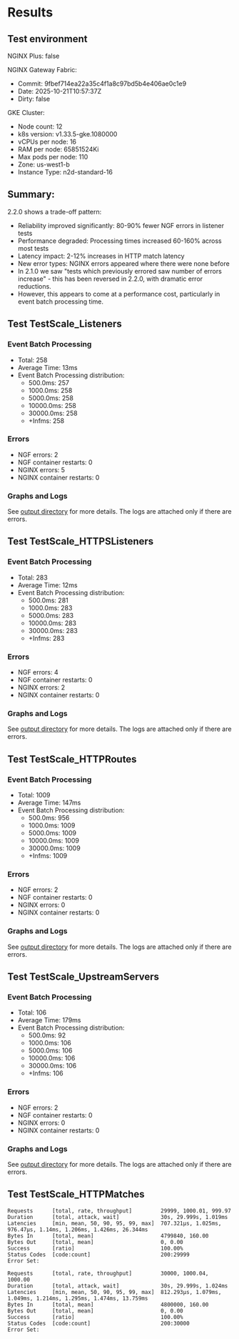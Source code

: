 # Results

## Test environment

NGINX Plus: false

NGINX Gateway Fabric:

- Commit: 9fbef714ea22a35c4f1a8c97bd5b4e406ae0c1e9
- Date: 2025-10-21T10:57:37Z
- Dirty: false

GKE Cluster:

- Node count: 12
- k8s version: v1.33.5-gke.1080000
- vCPUs per node: 16
- RAM per node: 65851524Ki
- Max pods per node: 110
- Zone: us-west1-b
- Instance Type: n2d-standard-16

## Summary:

2.2.0 shows a trade-off pattern:

- Reliability improved significantly: 80-90% fewer NGF errors in listener tests
- Performance degraded: Processing times increased 60-160% across most tests
- Latency impact: 2-12% increases in HTTP match latency
- New error types: NGINX errors appeared where there were none before
- In 2.1.0 we saw "tests which previously errored saw number of errors increase" - this has been reversed in 2.2.0, with dramatic error reductions.
- However, this appears to come at a performance cost, particularly in event batch processing time.

## Test TestScale_Listeners

### Event Batch Processing

- Total: 258
- Average Time: 13ms
- Event Batch Processing distribution:
	- 500.0ms: 257
	- 1000.0ms: 258
	- 5000.0ms: 258
	- 10000.0ms: 258
	- 30000.0ms: 258
	- +Infms: 258

### Errors

- NGF errors: 2
- NGF container restarts: 0
- NGINX errors: 5
- NGINX container restarts: 0

### Graphs and Logs

See [output directory](./TestScale_Listeners) for more details.
The logs are attached only if there are errors.

## Test TestScale_HTTPSListeners

### Event Batch Processing

- Total: 283
- Average Time: 12ms
- Event Batch Processing distribution:
	- 500.0ms: 281
	- 1000.0ms: 283
	- 5000.0ms: 283
	- 10000.0ms: 283
	- 30000.0ms: 283
	- +Infms: 283

### Errors

- NGF errors: 4
- NGF container restarts: 0
- NGINX errors: 2
- NGINX container restarts: 0

### Graphs and Logs

See [output directory](./TestScale_HTTPSListeners) for more details.
The logs are attached only if there are errors.

## Test TestScale_HTTPRoutes

### Event Batch Processing

- Total: 1009
- Average Time: 147ms
- Event Batch Processing distribution:
	- 500.0ms: 956
	- 1000.0ms: 1009
	- 5000.0ms: 1009
	- 10000.0ms: 1009
	- 30000.0ms: 1009
	- +Infms: 1009

### Errors

- NGF errors: 2
- NGF container restarts: 0
- NGINX errors: 0
- NGINX container restarts: 0

### Graphs and Logs

See [output directory](./TestScale_HTTPRoutes) for more details.
The logs are attached only if there are errors.

## Test TestScale_UpstreamServers

### Event Batch Processing

- Total: 106
- Average Time: 179ms
- Event Batch Processing distribution:
	- 500.0ms: 92
	- 1000.0ms: 106
	- 5000.0ms: 106
	- 10000.0ms: 106
	- 30000.0ms: 106
	- +Infms: 106

### Errors

- NGF errors: 2
- NGF container restarts: 0
- NGINX errors: 0
- NGINX container restarts: 0

### Graphs and Logs

See [output directory](./TestScale_UpstreamServers) for more details.
The logs are attached only if there are errors.

## Test TestScale_HTTPMatches

```text
Requests      [total, rate, throughput]         29999, 1000.01, 999.97
Duration      [total, attack, wait]             30s, 29.999s, 1.019ms
Latencies     [min, mean, 50, 90, 95, 99, max]  707.321µs, 1.025ms, 976.47µs, 1.14ms, 1.206ms, 1.426ms, 26.344ms
Bytes In      [total, mean]                     4799840, 160.00
Bytes Out     [total, mean]                     0, 0.00
Success       [ratio]                           100.00%
Status Codes  [code:count]                      200:29999  
Error Set:
```
```text
Requests      [total, rate, throughput]         30000, 1000.04, 1000.00
Duration      [total, attack, wait]             30s, 29.999s, 1.024ms
Latencies     [min, mean, 50, 90, 95, 99, max]  812.293µs, 1.079ms, 1.049ms, 1.214ms, 1.295ms, 1.474ms, 13.759ms
Bytes In      [total, mean]                     4800000, 160.00
Bytes Out     [total, mean]                     0, 0.00
Success       [ratio]                           100.00%
Status Codes  [code:count]                      200:30000  
Error Set:
```
